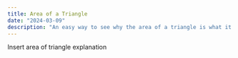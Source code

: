 ```yaml
---
title: Area of a Triangle
date: "2024-03-09"
description: "An easy way to see why the area of a triangle is what it is"
---
```


Insert area of triangle explanation